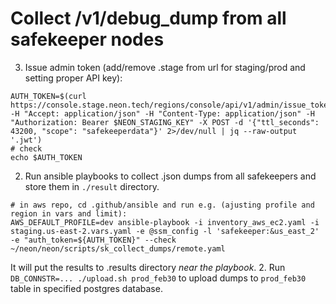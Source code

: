 # Collect /v1/debug_dump from all safekeeper nodes

3. Issue admin token (add/remove .stage from url for staging/prod and setting proper API key):
```
AUTH_TOKEN=$(curl https://console.stage.neon.tech/regions/console/api/v1/admin/issue_token -H "Accept: application/json" -H "Content-Type: application/json" -H "Authorization: Bearer $NEON_STAGING_KEY" -X POST -d '{"ttl_seconds": 43200, "scope": "safekeeperdata"}' 2>/dev/null | jq --raw-output '.jwt')
# check
echo $AUTH_TOKEN
```
2. Run ansible playbooks to collect .json dumps from all safekeepers and store them in `./result` directory.
```
# in aws repo, cd .github/ansible and run e.g. (ajusting profile and region in vars and limit):
AWS_DEFAULT_PROFILE=dev ansible-playbook -i inventory_aws_ec2.yaml -i staging.us-east-2.vars.yaml -e @ssm_config -l 'safekeeper:&us_east_2' -e "auth_token=${AUTH_TOKEN}" --check ~/neon/neon/scripts/sk_collect_dumps/remote.yaml
```
It will put the results to .results directory *near the playbook*.
2. Run `DB_CONNSTR=... ./upload.sh prod_feb30` to upload dumps to `prod_feb30` table in specified postgres database.
